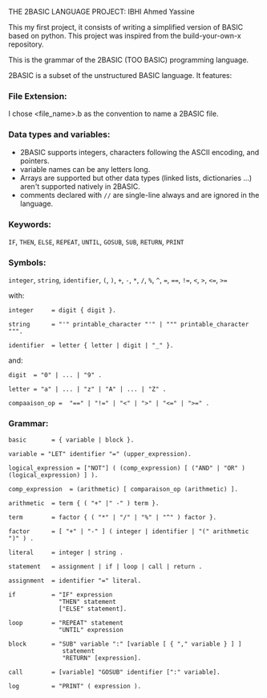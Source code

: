 THE 2BASIC LANGUAGE PROJECT: IBHI Ahmed Yassine

This my first project, it consists of writing a simplified version of BASIC based on python.
This project was inspired from the build-your-own-x repository.

This is the grammar of the 2BASIC (TOO BASIC) programming language.

2BASIC is a subset of the unstructured BASIC language. It features:

### File Extension:
I chose <file_name>.b as the convention to name a 2BASIC file.

### Data types and variables:
* 2BASIC supports integers, characters following the ASCII encoding, and pointers.
* variable names can be any letters long.
* Arrays are supported but other data types (linked lists, dictionaries ...) aren't supported natively in 2BASIC.
* comments declared with `//` are single-line always and are ignored in the language.

### Keywords:
`IF`, `THEN`, `ELSE`, `REPEAT`, `UNTIL`, `GOSUB`, `SUB`, `RETURN`, `PRINT`

### Symbols:
`integer`, `string`, `identifier`, `(`, `)`, `+`, `-`, `*`, `/`, `%`, `^`, `=`, `==`, `!=`, `<`, `>`, `<=`, `>=`

with:

````
integer     = digit { digit }.
    
string      = "'" printable_character "'" | """ printable_character """.

identifier  = letter { letter | digit | "_" }.
````

and:

```` 
digit  = "0" | ... | "9" .

letter = "a" | ... | "z" | "A" | ... | "Z" .

compaaison_op =  "==" | "!=" | "<" | ">" | "<=" | ">=" .
````

### Grammar:

````
basic       = { variable | block }.

variable = "LET" identifier "=" (upper_expression).

logical_expression = ["NOT"] ( (comp_expression) [ ("AND" | "OR" ) (logical_expression) ] ).
    
comp_expression  = (arithmetic) [ comparaison_op (arithmetic) ].

arithmetic  = term { ( "+" |" -" ) term }.

term        = factor { ( "*" | "/" | "%" | "^" ) factor }.
 
factor      = [ "+" | "-" ] ( integer | identifier | "(" arithmetic ")" ) .
 
literal     = integer | string .
 
statement   = assignment | if | loop | call | return .

assignment  = identifier "=" literal. 
    
if          = "IF" expression
              "THEN" statement
              ["ELSE" statement].
    
loop        = "REPEAT" statement
              "UNTIL" expression
    
block       = "SUB" variable ":" [variable [ { "," variable } ] ]
               statement
               "RETURN" [expression].
              
call        = [variable] "GOSUB" identifier [":" variable].

log         = "PRINT" ( expression ).
````


